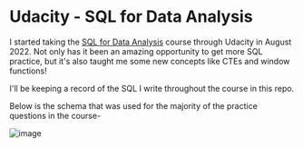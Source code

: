 # Udacity - SQL for Data Analysis

I started taking the [SQL for Data Analysis](https://www.udacity.com/course/sql-for-data-analysis--ud198) course through Udacity in August 2022. Not only has it been an amazing opportunity to get more SQL practice, but it's also taught me some new concepts like CTEs and window functions!

I'll be keeping a record of the SQL I write throughout the course in this repo. 

Below is the schema that was used for the majority of the practice questions in the course-

![image](https://user-images.githubusercontent.com/106031283/188283985-373f67a4-ab48-4a95-b825-10de603afffa.png)


